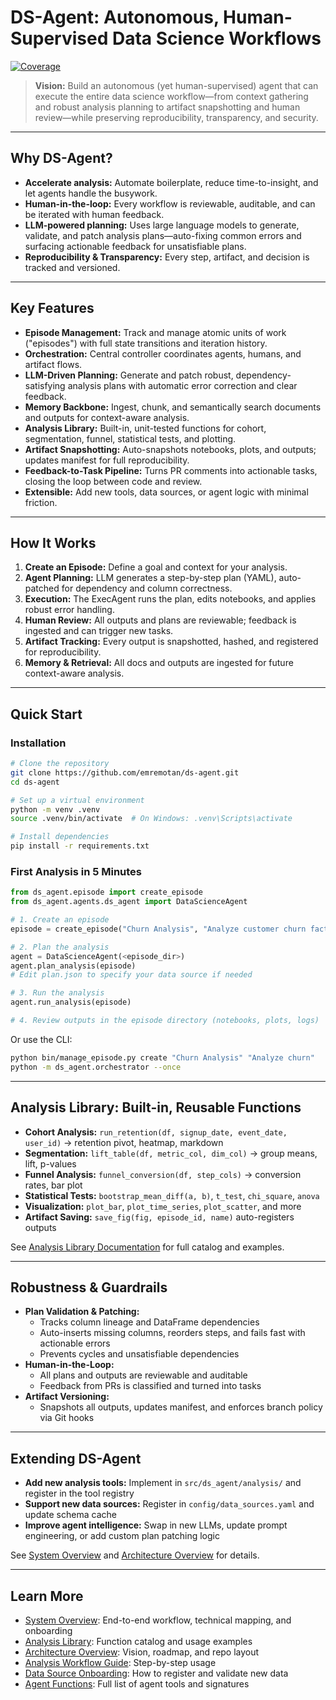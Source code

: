 # DS-Agent: Autonomous, Human-Supervised Data Science Workflows

[![Coverage](https://img.shields.io/badge/coverage-90%25-brightgreen.svg)](https://github.com/yourname/ds-agent)

> **Vision:**
> Build an autonomous (yet human-supervised) agent that can execute the entire data science workflow—from context gathering and robust analysis planning to artifact snapshotting and human review—while preserving reproducibility, transparency, and security.

---

## Why DS-Agent?

- **Accelerate analysis:** Automate boilerplate, reduce time-to-insight, and let agents handle the busywork.
- **Human-in-the-loop:** Every workflow is reviewable, auditable, and can be iterated with human feedback.
- **LLM-powered planning:** Uses large language models to generate, validate, and patch analysis plans—auto-fixing common errors and surfacing actionable feedback for unsatisfiable plans.
- **Reproducibility & Transparency:** Every step, artifact, and decision is tracked and versioned.

---

## Key Features

- **Episode Management:** Track and manage atomic units of work ("episodes") with full state transitions and iteration history.
- **Orchestration:** Central controller coordinates agents, humans, and artifact flows.
- **LLM-Driven Planning:** Generate and patch robust, dependency-satisfying analysis plans with automatic error correction and clear feedback.
- **Memory Backbone:** Ingest, chunk, and semantically search documents and outputs for context-aware analysis.
- **Analysis Library:** Built-in, unit-tested functions for cohort, segmentation, funnel, statistical tests, and plotting.
- **Artifact Snapshotting:** Auto-snapshots notebooks, plots, and outputs; updates manifest for full reproducibility.
- **Feedback-to-Task Pipeline:** Turns PR comments into actionable tasks, closing the loop between code and review.
- **Extensible:** Add new tools, data sources, or agent logic with minimal friction.

---

## How It Works

1. **Create an Episode:** Define a goal and context for your analysis.
2. **Agent Planning:** LLM generates a step-by-step plan (YAML), auto-patched for dependency and column correctness.
3. **Execution:** The ExecAgent runs the plan, edits notebooks, and applies robust error handling.
4. **Human Review:** All outputs and plans are reviewable; feedback is ingested and can trigger new tasks.
5. **Artifact Tracking:** Every output is snapshotted, hashed, and registered for reproducibility.
6. **Memory & Retrieval:** All docs and outputs are ingested for future context-aware analysis.

---

## Quick Start

### Installation

```bash
# Clone the repository
git clone https://github.com/emremotan/ds-agent.git
cd ds-agent

# Set up a virtual environment
python -m venv .venv
source .venv/bin/activate  # On Windows: .venv\Scripts\activate

# Install dependencies
pip install -r requirements.txt
```

### First Analysis in 5 Minutes

```python
from ds_agent.episode import create_episode
from ds_agent.agents.ds_agent import DataScienceAgent

# 1. Create an episode
episode = create_episode("Churn Analysis", "Analyze customer churn factors")

# 2. Plan the analysis
agent = DataScienceAgent(<episode_dir>)
agent.plan_analysis(episode)
# Edit plan.json to specify your data source if needed

# 3. Run the analysis
agent.run_analysis(episode)

# 4. Review outputs in the episode directory (notebooks, plots, logs)
```

Or use the CLI:

```bash
python bin/manage_episode.py create "Churn Analysis" "Analyze churn"
python -m ds_agent.orchestrator --once
```

---

## Analysis Library: Built-in, Reusable Functions

- **Cohort Analysis:** `run_retention(df, signup_date, event_date, user_id)` → retention pivot, heatmap, markdown
- **Segmentation:** `lift_table(df, metric_col, dim_col)` → group means, lift, p-values
- **Funnel Analysis:** `funnel_conversion(df, step_cols)` → conversion rates, bar plot
- **Statistical Tests:** `bootstrap_mean_diff(a, b)`, `t_test`, `chi_square`, `anova`
- **Visualization:** `plot_bar`, `plot_time_series`, `plot_scatter`, and more
- **Artifact Saving:** `save_fig(fig, episode_id, name)` auto-registers outputs

See [Analysis Library Documentation](docs/analysis_library.md) for full catalog and examples.

---

## Robustness & Guardrails

- **Plan Validation & Patching:**
  - Tracks column lineage and DataFrame dependencies
  - Auto-inserts missing columns, reorders steps, and fails fast with actionable errors
  - Prevents cycles and unsatisfiable dependencies
- **Human-in-the-Loop:**
  - All plans and outputs are reviewable and auditable
  - Feedback from PRs is classified and turned into tasks
- **Artifact Versioning:**
  - Snapshots all outputs, updates manifest, and enforces branch policy via Git hooks

---

## Extending DS-Agent

- **Add new analysis tools:** Implement in `src/ds_agent/analysis/` and register in the tool registry
- **Support new data sources:** Register in `config/data_sources.yaml` and update schema cache
- **Improve agent intelligence:** Swap in new LLMs, update prompt engineering, or add custom plan patching logic

See [System Overview](docs/system_overview.md) and [Architecture Overview](docs/architecture_overview.md) for details.

---

## Learn More

- [System Overview](docs/system_overview.md): End-to-end workflow, technical mapping, and onboarding
- [Analysis Library](docs/analysis_library.md): Function catalog and usage examples
- [Architecture Overview](docs/architecture_overview.md): Vision, roadmap, and repo layout
- [Analysis Workflow Guide](docs/analysis_workflow.md): Step-by-step usage
- [Data Source Onboarding](docs/data_source_onboarding.md): How to register and validate new data
- [Agent Functions](docs/agent_functions.md): Full list of agent tools and signatures
